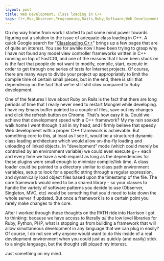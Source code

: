 ```yaml
---
layout: post
title: Web Development, Class loading in C++
tags: C++,Mvc,Observer,Programming,Rails,Ruby,Software,Web Development
---
```

On my way home from work I started to put some mind power towards
figuring out a solution to the issue of adequate class loading in
C++. A quick Google search for "[Classloading C++][1]" brings up a few
pages that are of quite an interest. You see for awhile now I have
been trying to grasp why I have not found any model view controller
frameworks written in C++ running on top of FastCGI, and one of the
reasons that I have been stuck on is the fact that people do not want
to modify, compile, start, execute in order to get through one series
of tests for Internet projects. Of course, there are many ways to
divide your project up appropriately to limit the compile time of
certain small pieces, but in the end, there is still that dependency
on the fact that we're still shit slow compared to Ruby development.

One of the features I love about Ruby on Rails is the fact that there
are long periods of time that I really never need to restart Mongrel
while developing. I have my Emacs buffer pointed to a couple of files,
save out my changes and click the refresh button on Chrome. That's how
easy it is. Could we achieve that development speed with a C++
framework? My my rain soaked walk home I went through it all in my
head, and I firmly believe that speedy Web development with a proper
C++ framework is achievable. But something core to this, at least as I
see it, would be a structured dynamic class loading architecture which
would allow on-the-fly loading and unloading of linked objects. In
"development" mode (which could merely be controlled by an environment
variable) we could even execute g++ each and every time we have a web
request as long as the dependencies for these plugins were small
enough to minimize compile/link time. A class loader could be pointed
to a directory similar to class path environment variables, setup to
look for a specific string through a regular expression, and
dynamically load object files based upon the timestamp of the
file. The core framework would need to be a shared library - so your
classes to handle the variety of software patterns you decide to use
(Observer, Singleton, MVC, etc) would be something that you'd need to
take down the whole server if updated. But once a framework is to a
certain point you rarely make changes to the core.

After I worked through these thoughts on the PATH ride into Harrison I
got to thinking: because we have access to literally _all_ the low
level libraries for Ruby, Python, PHP, what is stopping us from
building a framework that will allow simultaneous development in any
language that we can plug in easily? Of course, I do not see why
anyone would want to do this inside of a real development environment
when you could just as quickly (and easily) stick to a single
language, but the thought still piqued my interest.

Just something on my mind.

[1]: http://www.google.com/search?q=classloading+c%2B%2B
